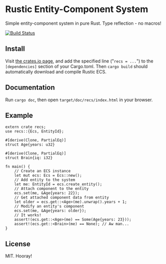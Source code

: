 Rustic Entity-Component System
==============================
Simple entity-component system in pure Rust. Type reflection - no macros!

[![Build Status](https://travis-ci.org/AndyBarron/rustic-ecs.svg?branch=master)](https://travis-ci.org/AndyBarron/rustic-ecs)

Install
-------
Visit [the crates.io page](https://crates.io/crates/recs), and add the
specified line ("`recs = ...`") to the `[dependencies]` section of your
Cargo.toml. Then `cargo build` should automatically download and compile
Rustic ECS.

Documentation
-------------
Run `cargo doc`, then open `target/doc/recs/index.html` in your browser.

Example
-------
```
extern crate recs;
use recs::{Ecs, EntityId};

#[derive(Clone, PartialEq)]
struct Age{years: u32}

#[derive(Clone, PartialEq)]
struct Brain{iq: i32}

fn main() {
    // Create an ECS instance
    let mut ecs: Ecs = Ecs::new();
    // Add entity to the system
    let me: EntityId = ecs.create_entity();
    // Attach component to the entity
    ecs.set(me, &Age{years: 22});
    // Get attached component data from entity
    let older = ecs.get::<Age>(me).unwrap().years + 1;
    // Modify an entity's component
    ecs.set(me, &Age{years: older});
    // It works!
    assert!(ecs.get::<Age>(me) == Some(Age{years: 23}));
    assert!(ecs.get::<Brain>(me) == None); // Aw man...
}
```

License
-------
MIT. Hooray!